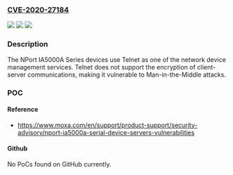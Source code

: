 ### [CVE-2020-27184](https://cve.mitre.org/cgi-bin/cvename.cgi?name=CVE-2020-27184)
![](https://img.shields.io/static/v1?label=Product&message=NPort%20IA5000A%20Series%20with%20Telnet%20enabled&color=blue)
![](https://img.shields.io/static/v1?label=Version&message=n%2Fa&color=blue)
![](https://img.shields.io/static/v1?label=Vulnerability&message=Cleartext%20Transmission%20of%20Sensitive%20Information&color=brighgreen)

### Description

The NPort IA5000A Series devices use Telnet as one of the network device management services. Telnet does not support the encryption of client-server communications, making it vulnerable to Man-in-the-Middle attacks.

### POC

#### Reference
- https://www.moxa.com/en/support/product-support/security-advisory/nport-ia5000a-serial-device-servers-vulnerabilities

#### Github
No PoCs found on GitHub currently.

